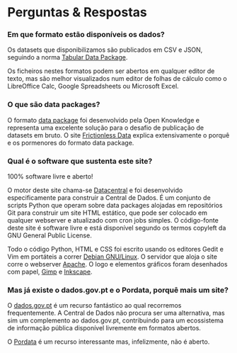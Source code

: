 # Perguntas & Respostas

### Em que formato estão disponíveis os dados?

Os datasets que disponibilizamos são publicados em CSV e JSON, seguindo a norma [Tabular Data Package](http://frictionlessdata.io/guides/tabular-data-package/). 

Os ficheiros nestes formatos podem ser abertos em qualquer editor de  texto, mas são melhor visualizados num editor de folhas de cálculo como o LibreOffice Calc, Google Spreadsheets ou Microsoft Excel.

### O que são data packages?

O formato [data package](http://frictionlessdata.io/data-packages) foi desenvolvido pela Open Knowledge e representa  uma excelente solução para o desafio de publicação de datasets em bruto. O site [Frictionless Data](http://frictionlessdata.io/) explica extensivamente o porquê e os pormenores do formato data package.

### Qual é o software que sustenta este site?

100% software livre e aberto!

O  motor deste site chama-se [Datacentral](https://github.com/centraldedados/datacentral) e foi desenvolvido  especificamente para construir a Central de Dados. É um conjunto de scripts Python que operam sobre data packages alojadas em repositórios  Git para construir um site HTML estático, que pode ser colocado em qualquer webserver e atualizado com cron jobs simples. O código-fonte deste site é software livre e está disponível segundo os termos copyleft da GNU General Public License.

Todo o código Python, HTML e CSS foi escrito usando os editores Gedit e Vim em portáteis a correr [Debian GNU/Linux](http://debian.org). O servidor que aloja o site corre o webserver [Apache](http://apache.org). O logo e elementos gráficos foram desenhados com papel, [Gimp](http://gimp.org) e [Inkscape](http://inkscape.org).

### Mas já existe o dados.gov.pt e o Pordata, porquê mais um site?

O [dados.gov.pt](http://dados.gov.pt) é um recurso fantástico ao qual recorremos frequentemente. A Central de Dados não procura ser uma alternativa, mas sim um complemento ao dados.gov.pt, contribuindo para um ecossistema de informação pública disponível livremente em formatos abertos.

O [Pordata](http://pordata.pt) é um recurso interessante mas, infelizmente, não é aberto.
